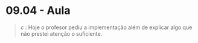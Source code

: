 # 09.04 - Aula

> *c* : Hoje o profesor pediu a implementação além de explicar algo que não prestei atenção o suficiente.